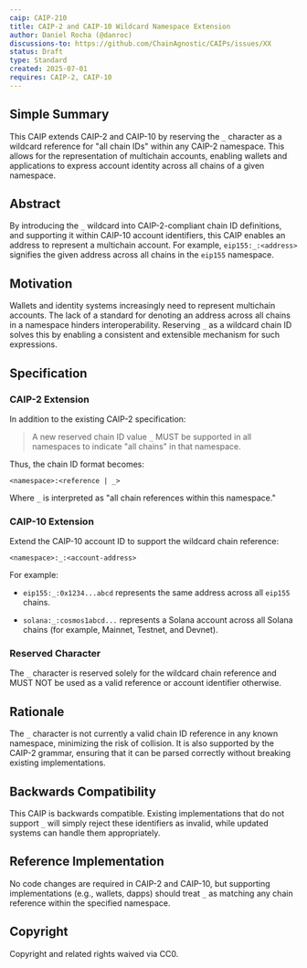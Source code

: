 ```yaml
---
caip: CAIP-210
title: CAIP-2 and CAIP-10 Wildcard Namespace Extension
author: Daniel Rocha (@danroc)
discussions-to: https://github.com/ChainAgnostic/CAIPs/issues/XX
status: Draft
type: Standard
created: 2025-07-01
requires: CAIP-2, CAIP-10
---
```


## Simple Summary

This CAIP extends CAIP-2 and CAIP-10 by reserving the `_` character as a
wildcard reference for "all chain IDs" within any CAIP-2 namespace. This allows
for the representation of multichain accounts, enabling wallets and
applications to express account identity across all chains of a given
namespace.

## Abstract

By introducing the `_` wildcard into CAIP-2-compliant chain ID definitions, and
supporting it within CAIP-10 account identifiers, this CAIP enables an address
to represent a multichain account. For example, `eip155:_:<address>` signifies
the given address across all chains in the `eip155` namespace.

## Motivation

Wallets and identity systems increasingly need to represent multichain
accounts. The lack of a standard for denoting an address across all chains in a
namespace hinders interoperability. Reserving `_` as a wildcard chain ID solves
this by enabling a consistent and extensible mechanism for such expressions.

## Specification

### CAIP-2 Extension

In addition to the existing CAIP-2 specification:

> A new reserved chain ID value `_` MUST be supported in all namespaces to
> indicate "all chains" in that namespace.

Thus, the chain ID format becomes:

```text
<namespace>:<reference | _>
```

Where `_` is interpreted as "all chain references within this namespace."

### CAIP-10 Extension

Extend the CAIP-10 account ID to support the wildcard chain reference:

```text
<namespace>:_:<account-address>
```

For example:

- `eip155:_:0x1234...abcd` represents the same address across all `eip155`
  chains.

- `solana:_:cosmos1abcd...` represents a Solana account across all Solana
  chains (for example, Mainnet, Testnet, and Devnet).

### Reserved Character

The `_` character is reserved solely for the wildcard chain reference and MUST
NOT be used as a valid reference or account identifier otherwise.

## Rationale

The `_` character is not currently a valid chain ID reference in any known
namespace, minimizing the risk of collision. It is also supported by the CAIP-2
grammar, ensuring that it can be parsed correctly without breaking existing
implementations.

## Backwards Compatibility

This CAIP is backwards compatible. Existing implementations that do not
support `_` will simply reject these identifiers as invalid, while updated
systems can handle them appropriately.

## Reference Implementation

No code changes are required in CAIP-2 and CAIP-10, but supporting
implementations (e.g., wallets, dapps) should treat `_` as matching any chain
reference within the specified namespace.

## Copyright

Copyright and related rights waived via CC0.
